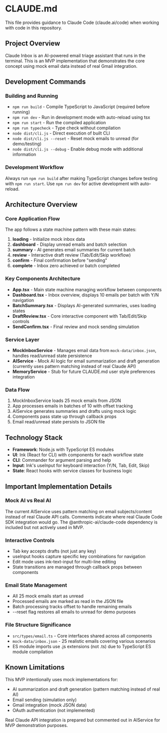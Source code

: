 # CLAUDE.md

This file provides guidance to Claude Code (claude.ai/code) when working with code in this repository.

## Project Overview

Claude Inbox is an AI-powered email triage assistant that runs in the terminal. This is an MVP implementation that demonstrates the core concept using mock email data instead of real Gmail integration.

## Development Commands

### Building and Running
- `npm run build` - Compile TypeScript to JavaScript (required before running)
- `npm run dev` - Run in development mode with auto-reload using tsx
- `npm run start` - Run the compiled application 
- `npm run typecheck` - Type check without compilation
- `node dist/cli.js` - Direct execution of built CLI
- `node dist/cli.js --reset` - Reset mock emails to unread (for demo/testing)
- `node dist/cli.js --debug` - Enable debug mode with additional information

### Development Workflow
Always run `npm run build` after making TypeScript changes before testing with `npm run start`. Use `npm run dev` for active development with auto-reload.

## Architecture Overview

### Core Application Flow
The app follows a state machine pattern with these main states:
1. **loading** - Initialize mock inbox data  
2. **dashboard** - Display unread emails and batch selection
3. **summary** - AI generates email summaries for current batch
4. **review** - Interactive draft review (Tab/Edit/Skip workflow)
5. **confirm** - Final confirmation before "sending"
6. **complete** - Inbox zero achieved or batch completed

### Key Components Architecture
- **App.tsx** - Main state machine managing workflow between components
- **Dashboard.tsx** - Inbox overview, displays 10 emails per batch with Y/N navigation
- **BatchSummary.tsx** - Displays AI-generated summaries, uses loading states
- **DraftReview.tsx** - Core interactive component with Tab/Edit/Skip controls
- **SendConfirm.tsx** - Final review and mock sending simulation

### Service Layer
- **MockInboxService** - Manages email data from `mock-data/inbox.json`, handles read/unread state persistence
- **AIService** - Mock AI logic for email summarization and draft generation (currently uses pattern matching instead of real Claude API)
- **MemoryService** - Stub for future CLAUDE.md user style preferences integration

### Data Flow
1. MockInboxService loads 25 mock emails from JSON
2. App processes emails in batches of 10 with offset tracking
3. AIService generates summaries and drafts using mock logic
4. Components pass state up through callback props
5. Email read/unread state persists to JSON file

## Technology Stack

- **Framework**: Node.js with TypeScript ES modules
- **UI**: Ink (React for CLI) with components for each workflow state
- **CLI**: Commander for argument parsing and help
- **Input**: Ink's useInput for keyboard interaction (Y/N, Tab, Edit, Skip)
- **State**: React hooks with service classes for business logic

## Important Implementation Details

### Mock AI vs Real AI
The current AIService uses pattern matching on email subjects/content instead of real Claude API calls. Comments indicate where real Claude Code SDK integration would go. The @anthropic-ai/claude-code dependency is included but not actively used in MVP.

### Interactive Controls
- Tab key accepts drafts (not just any key)
- useInput hooks capture specific key combinations for navigation
- Edit mode uses ink-text-input for multi-line editing
- State transitions are managed through callback props between components

### Email State Management
- All 25 mock emails start as unread
- Processed emails are marked as read in the JSON file
- Batch processing tracks offset to handle remaining emails
- --reset flag restores all emails to unread for demo purposes

### File Structure Significance
- `src/types/email.ts` - Core interfaces shared across all components
- `mock-data/inbox.json` - 25 realistic emails covering various scenarios
- ES module imports use .js extensions (not .ts) due to TypeScript ES module compilation

## Known Limitations

This MVP intentionally uses mock implementations for:
- AI summarization and draft generation (pattern matching instead of real AI)
- Email sending (simulation only)
- Gmail integration (mock JSON data)
- OAuth authentication (not implemented)

Real Claude API integration is prepared but commented out in AIService for MVP demonstration purposes.